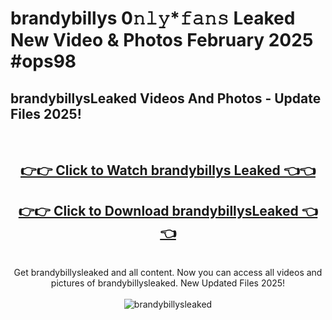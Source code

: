 # brandybillys 0𝚗𝚕𝚢*𝚏𝚊𝚗𝚜 Leaked New Video & Photos February 2025 #ops98

<h2>brandybillysLeaked Videos And Photos - Update Files 2025!</h2>
<br>
<div align="center">
<h2><a href="https://mediaupload.pro?title=brandybillys&ref=11F" rel="nofollow">👉👉 Click to Watch brandybillys Leaked 👈👈</a></h2>
<h2><a href="https://mediaupload.pro?title=brandybillys&ref=11F" rel="nofollow">👉👉 Click to Download brandybillysLeaked 👈👈</a></h2>
<br>
Get brandybillysleaked and all content. Now you can access all videos and pictures of brandybillysleaked. New Updated Files 2025!
<br>
<br>
<a href="https://mediaupload.pro?title=brandybillys&ref=11F" rel="nofollow" data-target="animated-image.originalLink"><img src="https://i.ibb.co/Gkj2r4b/banner.png" alt="brandybillysleaked" style="max-width: 100%; display: inline-block;" data-target="animated-image.originalImage"></a>
</div>
<br>

